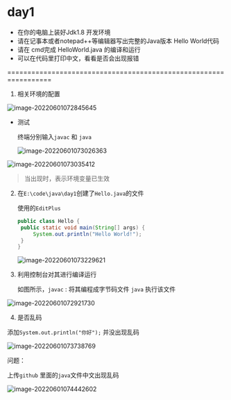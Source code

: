 # day1

- 在你的电脑上装好Jdk1.8 开发环境
- 请在记事本或者notepad++等编辑器写出完整的Java版本 Hello World代码
- 请在 cmd完成 HelloWorld.java 的编译和运行
- 可以在代码里打印中文，看看是否会出现报错

=================================================================



1. 相关环境的配置

![image-20220601072845645](https://cdn.jsdelivr.net/gh/codeheng/personPic@main/imgBlog/202206010728730.png)

- 测试

  终端分别输入`javac` 和 `java` 

  ![image-20220601073026363](https://cdn.jsdelivr.net/gh/codeheng/personPic@main/imgBlog/202206010730417.png)

![image-20220601073035412](https://cdn.jsdelivr.net/gh/codeheng/personPic@main/imgBlog/202206010730453.png)

> 当出现时，表示环境变量已生效

2. 在`E:\code\java\day1`创建了`Hello.java`的文件 

   使用的`EditPlus`

   ```java
   public class Hello {
   	public static void main(String[] args) {
   		System.out.println("Hello World!");
   	}
   }
   ```

   ![image-20220601073229621](https://cdn.jsdelivr.net/gh/codeheng/personPic@main/imgBlog/202206010732654.png)



3. 利用控制台对其进行编译运行

   如图所示，`javac` : 将其编程成字节码文件 `java` 执行该文件

![image-20220601072921730](https://cdn.jsdelivr.net/gh/codeheng/personPic@main/imgBlog/202206010729838.png)



4. 是否乱码

添加`System.out.println("你好");` 并没出现乱码

![image-20220601073738769](https://cdn.jsdelivr.net/gh/codeheng/personPic@main/imgBlog/202206010737829.png)





问题：

上传`github` 里面的`java`文件中文出现乱码

![image-20220601074442602](https://cdn.jsdelivr.net/gh/codeheng/personPic@main/imgBlog/202206010744634.png)



